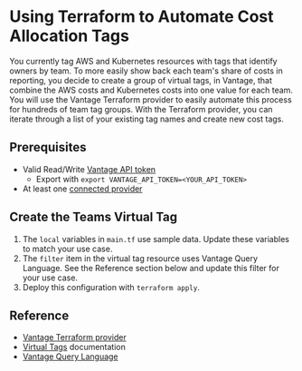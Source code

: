 # Using Terraform to Automate Cost Allocation Tags

You currently tag AWS and Kubernetes resources with tags that identify owners by team. To more easily show back each team's share of costs in reporting, you decide to create a group of virtual tags, in Vantage, that combine the AWS costs and Kubernetes costs into one value for each team. You will use the Vantage Terraform provider to easily automate this process for hundreds of team tag groups. With the Terraform provider, you can iterate through a list of your existing tag names and create new cost tags.

## Prerequisites

- Valid Read/Write [Vantage API token](https://vantage.readme.io/reference/authentication)
  - Export with `export VANTAGE_API_TOKEN=<YOUR_API_TOKEN>`
- At least one [connected provider](https://www.vantage.sh/integrations)

## Create the Teams Virtual Tag

1. The `local` variables in `main.tf` use sample data. Update these variables to match your use case.
2. The `filter` item in the virtual tag resource uses Vantage Query Language. See the Reference section below and update this filter for your use case.
3. Deploy this configuration with `terraform apply`.

## Reference

- [Vantage Terraform provider](https://registry.terraform.io/providers/vantage-sh/vantage/latest/docs)
- [Virtual Tags](https://docs.vantage.sh/virtual_tagging) documentation
- [Vantage Query Language](https://docs.vantage.sh/vql)
